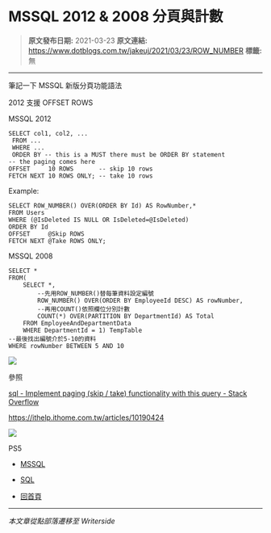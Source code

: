 # MSSQL 2012 &amp; 2008 分頁與計數

> **原文發布日期:** 2021-03-23
> **原文連結:** https://www.dotblogs.com.tw/jakeuj/2021/03/23/ROW_NUMBER
> **標籤:** 無

---

筆記一下 MSSQL 新版分頁功能語法

2012 支援 OFFSET ROWS

MSSQL 2012

```
SELECT col1, col2, ...
 FROM ...
 WHERE ...
 ORDER BY -- this is a MUST there must be ORDER BY statement
-- the paging comes here
OFFSET     10 ROWS       -- skip 10 rows
FETCH NEXT 10 ROWS ONLY; -- take 10 rows
```

Example:

```
SELECT ROW_NUMBER() OVER(ORDER BY Id) AS RowNumber,*
FROM Users
WHERE (@IsDeleted IS NULL OR IsDeleted=@IsDeleted)
ORDER BY Id
OFFSET     @Skip ROWS
FETCH NEXT @Take ROWS ONLY;
```

MSSQL 2008

```
SELECT *
FROM(
	SELECT *,
		--先用ROW_NUMBER()替每筆資料設定編號
		ROW_NUMBER() OVER(ORDER BY EmployeeId DESC) AS rowNumber,
		--再用COUNT()依照欄位分別計數
		COUNT(*) OVER(PARTITION BY DepartmentId) AS Total
	FROM EmployeeAndDepartmentData
	WHERE DepartmentId = 1) TempTable
--最後找出編號介於5-10的資料
WHERE rowNumber BETWEEN 5 AND 10
```

![](https://dotblogsfile.blob.core.windows.net/user/jakeuj/00000000-0000-0000-0000-000000000000/1616480905.png)

參照

[sql - Implement paging (skip / take) functionality with this query - Stack Overflow](https://stackoverflow.com/questions/13220743/implement-paging-skip-take-functionality-with-this-query)

https://ithelp.ithome.com.tw/articles/10190424

![](https://card.psnprofiles.com/1/jakeuj.png)

PS5

* [MSSQL](/jakeuj/Tags?qq=MSSQL)
* [SQL](/jakeuj/Tags?qq=SQL)

* [回首頁](/jakeuj)

---

*本文章從點部落遷移至 Writerside*

